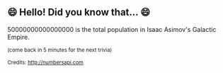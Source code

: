## 😄 Hello! Did you know that... 😄
50000000000000000 is the total population in Isaac Asimov's Galactic Empire.

<sup>(come back in 5 minutes for the next trivia)</sup>


<sup>Credits: http://numbersapi.com</sup>
